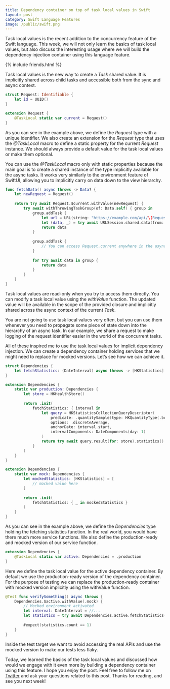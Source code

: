 ```yaml
---
title: Dependency container on top of task local values in Swift
layout: post
category: Swift Language Features
image: /public/swift.png
---
```


Task local values is the recent addition to the concurrency feature of the Swift language. This week, we will not only learn the basics of task local values, but also discuss the interesting usage where we will build the dependency injection container using this language feature.

{% include friends.html %}

Task local values is the new way to create a *Task* shared value. It is implicitly shared across child tasks and accessible both from the sync and async context.

```swift
struct Request: Identifiable {
    let id = UUID()
}

extension Request {
    @TaskLocal static var current = Request()
}
```

As you can see in the example above, we define the *Request* type with a unique identifier. We also create an extension for the *Request* type that uses the *@TaskLocal* macro to define a static property for the current *Request* instance. We should always provide a default value for the task local values or make them optional.

You can use the *@TaskLocal* macro only with static properties because the main goal is to create a shared instance of the type implicitly available for the async tasks. It works very similarly to the environment feature of SwiftUI, allowing you to implicitly carry on data down to the view hierarchy.

```swift
func fetchData() async throws -> Data? {
    let newRequest = Request()
    
    return try await Request.$current.withValue(newRequest) {
        try await withThrowingTaskGroup(of: Data.self) { group in
            group.addTask {
                let url = URL(string: "https://example.com/api/\(Request.current.id.uuidString)")!
                let (data, _) = try await URLSession.shared.data(from: url)
                return data
            }
            
            group.addTask {
                // You can access Request.current anywhere in the async-context
            }
            
            for try await data in group {
                return data
            }
        }
    }
}
```

Task local values are read-only when you try to access them directly. You can modify a task local value using the *withValue* function. The updated value will be available in the scope of the provided closure and implicitly shared across the async context of the current *Task*.

You are not going to use task local values very often, but you can use them whenever you need to propagate some piece of state down into the hierarchy of an async task. In our example, we share a request to make logging of the request identifier easier in the world of the concurrent tasks.

All of these inspired me to use the task local values for implicit dependency injection. We can create a dependency container holding services that we might need to replace for mocked versions. Let’s see how we can achieve it.

```swift
struct Dependencies {
    let fetchStatistics: (DateInterval) async throws -> [HKStatistics]
}

extension Dependencies {
    static var production: Dependencies {
        let store = HKHealthStore()
        
        return .init(
            fetchStatistics: { interval in
                let query = HKStatisticsCollectionQueryDescriptor(
                    predicate: .quantitySample(type: HKQuantityType(.bodyMass)),
                    options: .discreteAverage,
                    anchorDate: interval.start,
                    intervalComponents: DateComponents(day: 1)
                )
                return try await query.result(for: store).statistics()
            }
        )
    }
}

extension Dependencies {
    static var mock: Dependencies {
        let mockedStatistics: [HKStatistics] = [
            // mocked value here
        ]
        
        return .init(
            fetchStatistics: { _ in mockedStatistics }
        )
    }
}
```

As you can see in the example above, we define the *Dependencies* type holding the fetching statistics function. In the real world, you would have there much more service functions. We also define the production-ready and mocked version of our service function.

```swift
extension Dependencies {
    @TaskLocal static var active: Dependencies = .production
}
```

Here we define the task local value for the active dependency container. By default we use the production-ready version of the dependency container. For the purpose of testing we can replace the production-ready container with mocked version implicitly using the withValue function.

```swift
@Test func verifySomething() async throws {
    Dependencies.$active.withValue(.mock) {
        // Mocked environment activated
        let interval: DateInterval = //...
        let statistics = try await Dependencies.active.fetchStatistics(interval)
        
        #expect(statistics.count == 1)
    }
}
```

Inside the test target we want to avoid accessing the real APIs and use the mocked version to make our tests less flaky.

Today, we learned the basics of the task local values and discussed how would we engage with it even more by building a dependency container using this feature. I hope you enjoy the post. Feel free to follow me on [Twitter](https://twitter.com/mecid) and ask your questions related to this post. Thanks for reading, and see you next week!
